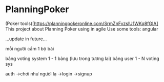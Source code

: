# PlanningPoker
(Poker tools)[https://planningpokeronline.com/SrmZnFvzslU1WKq8fGIA]
This project about Planning Poker using in agile
Use some tools: angular

...update in future...

mỗi người cầm 1 bộ bài 

bảng voting system 1 - 1 bảng (lưu trong tương lai)
bảng user 1 - N voting sys



auth
	->chơi như người lạ
	->login
	->signup


